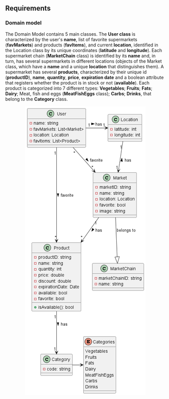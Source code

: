 ## Requirements

### Domain model

The Domain Model contains 5 main classes. The **User class** is characterized by the user's **name**,
list of favorite supermarkets (**favMarkets**) and products (**favItems**), and current **location**,
identified in the Location class by its unique coordinates (**latitude** and **longitude**). Each
supermarket chain (**MarketChain** class) is identified by its **name** and, in turn, has several
supermarkets in different locations (objects of the Market class, which have a **name** and a unique
**location** that distinguishes them). A supermarket has several **products**, characterized by their
unique id (**productID**), **name**, **quantity**, **price**, **expiration date** and a boolean attribute
that registers whether the product is in stock or not (**available**). Each product is categorized into 7
different types: **Vegetables**; **Fruits**; **Fats**; **Dairy**; Meat, fish and eggs (**MeatFishEggs**
class); **Carbs**; **Drinks**, that belong to the **Category** class.

<p align="center" justify="center">
  <img src="https://github.com/leonor-f/FoodRescueApp/blob/77001ba3b30f71ac2ad4031d2f452ee6eab50b65/images/DomainModel.png"/>
</p>
